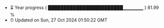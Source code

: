 - ⏳ Year progress { ████████████████████████▁▁▁▁▁▁ } 81.99 %
- ⏰ Updated on Sun, 27 Oct 2024 01:50:22 GMT

